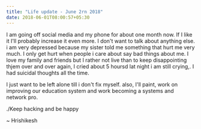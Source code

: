 ```yaml
---
title: "Life update - June 2rn 2018"
date: 2018-06-01T08:00:57+05:30
---
```


I am going off social media and my phone for about one month now. If I like it I'll probably increase it even more.
I don't want to talk about anything else. i am very depressed because my sister told me something that hurt me very much.
I only get hurt when people i care about say bad things about me. I love my family and friends but I rather not live than to keep disappointing thjem over and over again, I cried about 5 hoursd lat night i am still crying,. I had suicidal thoughts all the time. 

I just want to be left alone till i don't fix myself. also, I'll paint, work on improving our education system and work becoming a systems and network pro.

./Keep hacking and be happy


~ Hrishikesh
